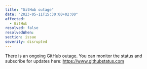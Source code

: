 ```yaml
---
title: "GitHub outage"
date: "2023-05-11T15:30:00+02:00"
affected:
  - GitHub
resolved: false
resolvedWhen:
section: issue
severity: disrupted
---
```


There is an ongoing GitHub outage.
You can monitor the status and subscribe for updates here: https://www.githubstatus.com
